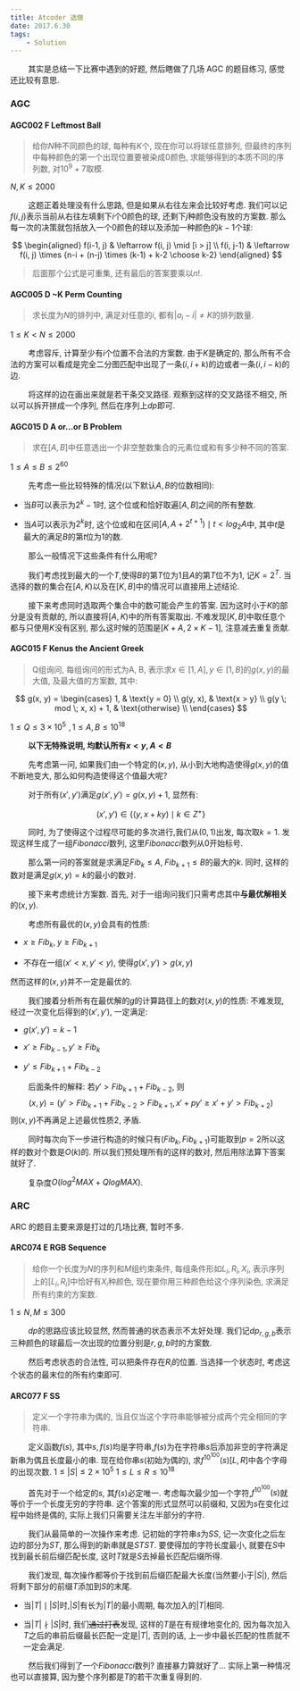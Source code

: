 ```yaml
---
title: Atcoder 选做
date: 2017.6.30
tags:
    - Solution
---
```


&emsp;&emsp;
其实是总结一下比赛中遇到的好题, 然后瞎做了几场 AGC 的题目练习, 感觉还比较有意思. 

<!--more-->

### AGC

#### AGC002 F Leftmost Ball

> 给你$N$种不同颜色的球, 每种有$K$个, 现在你可以将球任意排列, 但最终的序列中每种颜色的第一个出现位置要被染成$0$颜色, 求能够得到的本质不同的序列数, 对$10^9 + 7$取模.

$N, K \leq 2000$

&emsp;&emsp;
这题正着处理没有什么思路, 但是如果从右往左来会比较好考虑.
我们可以记$f(i, j)$表示当前从右往左填剩下$i$个$0$颜色的球, 还剩下$j$种颜色没有放的方案数. 
那么每一次的决策就包括放入一个$0$颜色的球以及添加一种颜色的$k-1$个球:

$$
\begin{aligned}
    f(i-1, j) & \leftarrow f(i, j) \mid [i > j] \\
    f(i, j-1) & \leftarrow f(i, j) \times {n-i + (n-j) \times (k-1) + k-2 \choose k-2}
\end{aligned}
$$

> 后面那个公式是可重集, 还有最后的答案要乘以$n!$.

#### AGC005 D ~K Perm Counting

> 求长度为$N$的排列中, 满足对任意的$i$, 都有$|a_i - i| \neq K$的排列数量. 

$1 \leq K < N \leq 2000$

&emsp;&emsp;
考虑容斥, 计算至少有$i$个位置不合法的方案数.
由于$K$是确定的, 那么所有不合法的方案可以看成是完全二分图匹配中出现了一条$(i, i+k)$的边或者一条$(i, i-k)$的边.

&emsp;&emsp;
将这样的边在画出来就是若干条交叉路径.
观察到这样的交叉路径不相交, 所以可以拆开拼成一个序列, 然后在序列上$dp$即可.

#### AGC015 D A or...or B Problem

> 求在$[A, B]$中任意选出一个非空整数集合的元素位或和有多少种不同的答案.

$1 \le A \le B \le 2^{60}$

&emsp;&emsp;
先考虑一些比较特殊的情况(以下默认$A, B$的位数相同):

- 当$B$可以表示为$2^k - 1$时, 这个位或和恰好取遍$[A, B]$之间的所有整数.

- 当$A$可以表示为$2^k$时, 这个位或和在区间$[A, A + 2^{t+1}) \mid t < log_2 A$中, 其中$t$是最大的满足$B$的第$t$位为$1$的数.

&emsp;&emsp;
那么一般情况下这些条件有什么用呢?

&emsp;&emsp;
我们考虑找到最大的一个$T$,使得$B$的第$T$位为$1$且$A$的第$T$位不为$1$, 记$K = 2 ^ T$.
当选择的数的集合在$[A, K)$以及在$[K, B]$中的情况可以直接用上述结论.

&emsp;&emsp;
接下来考虑同时选取两个集合中的数可能会产生的答案.
因为这时小于$K$的部分是没有贡献的, 所以直接将$[A, K)$中的所有答案取出. 
不难发现$[K, B]$中取任意个都与只使用$K$没有区别, 那么这时候的范围是$[K+A, 2\times K-1]$, 注意减去重复贡献.

#### AGC015 F Kenus the Ancient Greek

> Q组询问, 每组询问的形式为A, B, 表示求$x \in [1, A], y \in [1, B]$的$g(x, y)$的最大值, 及最大值的方案数, 其中: 

$$
g(x, y) = 
\begin{cases} 
    1, & \text{y = 0} \\
    g(y, x), & \text{x > y} \\
    g(y \; mod \; x, x) + 1, & \text{otherwise} \\
\end{cases}
$$

$1 \le Q \le 3 \times 10 ^ 5 \,\,, 1 \le A, B \le 10 ^ {18}$

&emsp;&emsp;
**以下无特殊说明, 均默认所有$x < y, A < B$**

&emsp;&emsp;
先考虑第一问, 如果我们由一个特定的$(x, y)$, 从小到大地构造使得$g(x, y)$的值不断地变大, 那么如何构造使得这个值最大呢?

&emsp;&emsp;
对于所有$(x', y')$满足$g(x', y') = g(x, y) + 1$, 显然有:

$$
(x', y') \in \{ (y, x + ky) \mid k \in Z^+ \} 
$$

&emsp;&emsp;
同时, 为了使得这个过程尽可能的多次进行,我们从$(0, 1)$出发, 每次取$k = 1$. 
发现这样生成了一组$Fibonacci$数列, 这里$Fibonacci$数列从0开始标号. 

&emsp;&emsp;
那么第一问的答案就是求满足$Fib_k \le A,\; Fib_{k+1} \le B$的最大的$k$.
同时, 这样的数对是满足$g(x, y) = k$的最小的数对.

&emsp;&emsp;
接下来考虑统计方案数.
首先, 对于一组询问我们只需考虑其中**与最优解相关**的$(x, y)$.

&emsp;&emsp;
考虑所有最优的$(x, y)$会具有的性质:

- $x \ge Fib_k, \; y \ge Fib_{k+1}$

- 不存在一组$(x' < x, y' < y)$, 使得$g(x', y') > g(x, y)$

然而这样的$(x, y)$并不一定是最优的.

&emsp;&emsp;
我们接着分析所有在最优解的$g$的计算路径上的数对$(x, y)$的性质:
不难发现, 经过一次变化后得到的$(x', y')$, 一定满足:

- $g(x', y') = k-1$

- $x' \ge Fib_{k-1}, y' \ge Fib_{k}$

- $y' \le Fib_{k+1} + Fib_{k-2}$

&emsp;&emsp;
后面条件的解释: 
若$y' > Fib_{k+1} + Fib_{k-2}$, 则 
   $$(x, y) = (y' > Fib_{k+1} + Fib_{k-2} > Fib_{k+1}, x' + py' \ge x' + y' > Fib_{k+2})$$
则$(x, y)$不再满足上述最优性质2, 矛盾.

&emsp;&emsp;
同时每次向下一步进行构造的时候只有$(Fib_k, Fib_{k+1})$可能取到$p = 2$所以这样的数对个数是$O(k)$的.
所以我们预处理所有的这样的数对, 然后用除法算下答案就好了.

&emsp;&emsp;
复杂度$O(log^2{MAX} + QlogMAX)$.

### ARC

ARC 的题目主要来源是打过的几场比赛, 暂时不多.

#### ARC074 E RGB Sequence

> 给你一个长度为$N$的序列和$M$组约束条件, 每组条件形如$L_i, R_i, X_i$, 表示序列上的$[L_i, R_i]$中恰好有$X_i$种颜色, 现在要你用三种颜色给这个序列染色, 求满足所有约束的方案数.

$1 \le N, M \le 300$

&emsp;&emsp;
$dp$的思路应该比较显然, 然而普通的状态表示不太好处理.
我们记$dp_{r, g, b}$表示三种颜色的球最后一次出现的位置分别是$r, g, b$时的方案数. 

&emsp;&emsp;
然后考虑状态的合法性, 可以把条件存在$R_i$的位置. 当选择一个状态时, 考虑这个状态的最末位的所有约束即可. 

#### ARC077 F SS

> 定义一个字符串为偶的, 当且仅当这个字符串能够被分成两个完全相同的字符串.

&emsp;&emsp;
定义函数$f(s)$, 其中$s, f(s)$均是字符串,$f(s)$为在字符串$s$后添加非空的字符满足新串为偶且长度最小的串.
现在给你串$s$(初始为偶的), 求$f^{10^{100}}(s)[L, R]$中各个字母的出现次数.
$1 \le |S| \le 2\times 10^5$
$1 \le L \le R \le 10^{18}$

&emsp;&emsp;
首先对于一个给定的$s$, 其$f(s)$必定唯一.
考虑每次最少加一个字符,$f^{10^{100}}(s)$就等价于一个长度无穷的字符串.
这个答案的形式显然可以前缀和, 又因为$s$在变化过程中始终是偶的, 实际上我们只需要关注左半部分的字符.

&emsp;&emsp;
我们从最简单的一次操作来考虑.
记初始的字符串$s$为$SS$, 记一次变化之后左边的部分为$ST$, 那么得到的新串就是$STST$. 
要使得加的字符长度最小, 就要在$S$中找到最长前后缀匹配长度, 这时$T$就是$S$去掉最长匹配后缀所得.

&emsp;&emsp;
我们发现, 每次操作都等价于找到前后缀匹配最大长度(当然要小于$|S|$), 然后将剩下部分的前缀$T$添加到$S$的末尾.

- 当$|T| \mid |S|$时,$|S|$有长为$|T|$的最小周期, 每次加入的$|T|$相同.

- 当$|T| \nmid|S|$时, 我们~~通过打表~~发现, 这样的$T$是在有规律地变化的, 因为每次加入$T$之后的串前后缀最长匹配一定是$|T|$, 否则的话, 上一步中最长匹配的性质就不一定会满足.

&emsp;&emsp;
然后我们得到了一个$Fibonacci$数列? 直接暴力算就好了...
实际上第一种情况也可以直接算, 因为整个序列都是$T$的若干次重复得到的.
